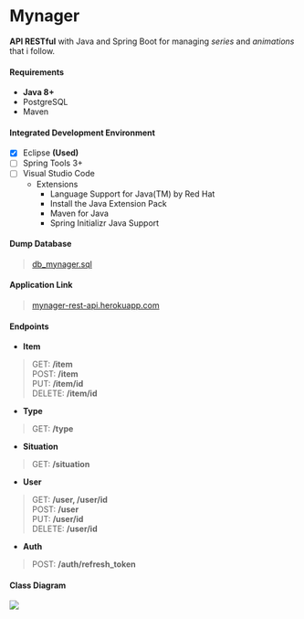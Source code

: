 # Mynager
**API RESTful** with Java and Spring Boot for managing _series_ and _animations_ that i follow.

#### Requirements
- **Java 8+**
- PostgreSQL
- Maven

#### Integrated Development Environment
- [x] Eclipse **(Used)**
- [ ] Spring Tools 3+
- [ ] Visual Studio Code
  - Extensions
    - Language Support for Java(TM) by Red Hat
    - Install the Java Extension Pack
    - Maven for Java
    - Spring Initializr Java Support
  

#### Dump Database
> [db_mynager.sql](https://github.com/cleefsouza/mynager-rest-back-end/blob/master/db_dump/db_mynager.sql)

#### Application Link
> <a href="mynager-rest-api.herokuapp.com">mynager-rest-api.herokuapp.com</a>

#### Endpoints
- **Item**
> GET: **/item** <br/>
> POST: **/item** <br/>
> PUT: **/item/id** <br/>
> DELETE: **/item/id** <br/>

- **Type**
> GET: **/type**

- **Situation**
> GET: **/situation**

- **User**
> GET: **/user, /user/id** <br/>
> POST: **/user** <br/>
> PUT: **/user/id** <br/>
> DELETE: **/user/id**

- **Auth**
> POST: **/auth/refresh_token**

#### Class Diagram
<img src="https://github.com/cleefsouza/mynager-rest-back-end/blob/master/diagrams/class_diagram.png/"/>
